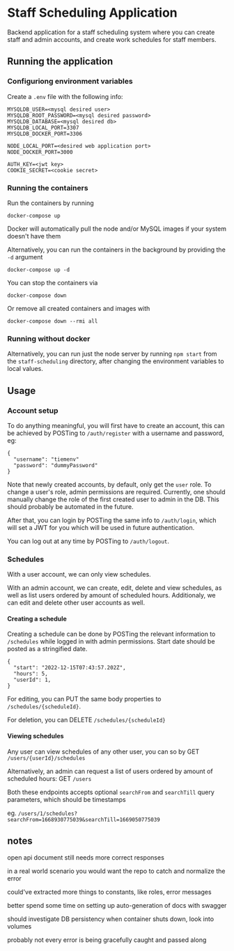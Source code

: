 # Staff Scheduling Application

Backend application for a staff scheduling system where you can create staff and admin accounts, and create work schedules for staff members.

## Running the application

### Configuriong environment variables

Create a `.env` file with the following info:

```
MYSQLDB_USER=<mysql desired user>
MYSQLDB_ROOT_PASSWORD=<mysql desired password>
MYSQLDB_DATABASE=<mysql desired db>
MYSQLDB_LOCAL_PORT=3307
MYSQLDB_DOCKER_PORT=3306

NODE_LOCAL_PORT=<desired web application port>
NODE_DOCKER_PORT=3000

AUTH_KEY=<jwt key>
COOKIE_SECRET=<cookie secret>
```

### Running the containers

Run the containers by running

```docker-compose up```

Docker will automatically pull the node and/or MySQL images if your system doesn't have them

Alternatively, you can run the containers in the background by providing the `-d` argument

```docker-compose up -d```

You can stop the containers via

```docker-compose down```

Or remove all created containers and images with

```docker-compose down --rmi all```

### Running without docker

Alternatively, you can run just the node server by running `npm start` from the `staff-scheduling` directory,
after changing the environment variables to local values.

## Usage

### Account setup

To do anything meaningful, you will first have to create an account, this can be achieved by POSTing to `/auth/register` with a username and password, eg:

```
{
  "username": "tiemenv"
  "password": "dummyPassword"
}
```

Note that newly created accounts, by default, only get the `user` role. To change a user's role, admin permissions are required. Currently, one should manually change the role of the first created user to admin in the DB. This should probably be automated in the future.

After that, you can login by POSTing the same info to `/auth/login`, which will set a JWT for you which will be used in future authentication.

You can log out at any time by POSTing to `/auth/logout`.

### Schedules

With a user account, we can only view schedules.

With an admin account, we can create, edit, delete and view schedules, as well as list users ordered by amount of scheduled hours. Additionaly, we can edit and delete other user accounts as well.

#### Creating a schedule

Creating a schedule can be done by POSTing the relevant information to `/schedules` while logged in with admin permissions. Start date should be posted as a stringified date.

```
{
  "start": "2022-12-15T07:43:57.202Z",
  "hours": 5,
  "userId": 1,
}
```

For editing, you can PUT the same body properties to `/schedules/{scheduleId}`.

For deletion, you can DELETE `/schedules/{scheduleId}`

#### Viewing schedules

Any user can view schedules of any other user, you can so by GET `/users/{userId}/schedules`

Alternatively, an admin can request a list of users ordered by amount of scheduled hours: GET `/users`

Both these endpoints accepts optional `searchFrom` and `searchTill` query parameters, which should be timestamps

eg. `/users/1/schedules?searchFrom=1668930775039&searchTill=1669050775039`

## notes

open api document still needs more correct responses

in a real world scenario you would want the repo to catch and normalize the error

could've extracted more things to constants, like roles, error messages

better spend some time on setting up auto-generation of docs with swagger

should investigate DB persistency when container shuts down, look into volumes

probably not every error is being gracefully caught and passed along
